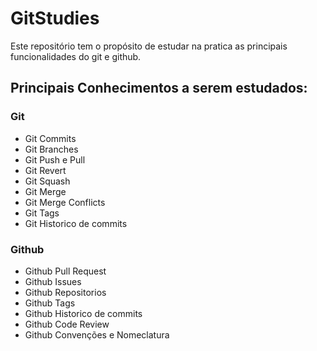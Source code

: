 # GitStudies

Este repositório tem o propósito de estudar na pratica as principais funcionalidades
do git e github.

## Principais Conhecimentos a serem estudados:

### Git

- Git Commits
- Git Branches
- Git Push e Pull
- Git Revert
- Git Squash
- Git Merge
- Git Merge Conflicts
- Git Tags
- Git Historico de commits

### Github

- Github Pull Request
- Github Issues
- Github Repositorios
- Github Tags
- Github Historico de commits
- Github Code Review
- Github Convenções e Nomeclatura